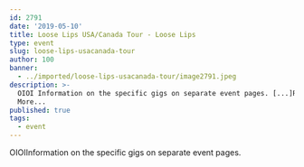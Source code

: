 ```yaml
---
id: 2791
date: '2019-05-10'
title: Loose Lips USA/Canada Tour - Loose Lips
type: event
slug: loose-lips-usacanada-tour
author: 100
banner:
  - ../imported/loose-lips-usacanada-tour/image2791.jpeg
description: >-
  OIOI Information on the specific gigs on separate event pages. [...]Read
  More...
published: true
tags:
  - event
---
```

OIOIInformation on the specific gigs on separate event pages.